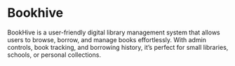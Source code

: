 # Bookhive
BookHive is a user-friendly digital library management system that allows users to browse, borrow, and manage books effortlessly. With admin controls, book tracking, and borrowing history, it’s perfect for small libraries, schools, or personal collections.
